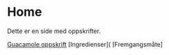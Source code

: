 # Home

Dette er en side med oppskrifter.

[Guacamole oppskrift](https://nilsoslo.github.io/guacamole_oppskrift/)
[Ingredienser](
[Fremgangsmåte] 
